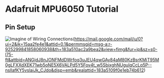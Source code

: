 # Adafruit MPU6050 Tutorial

## Pin Setup
![Imagine of Wiring Connections](https://mail.google.com/mail/u/0?ui=2&ik=15aa2fe4e1&attid=0.2&permmsgid=msg-a:r-925299841858060938&th=183a510ac2a9bea2&view=fimg&fur=ip&sz=s0-l75-ft&attbid=ANGjdJ8PnDEq5E5c1yxhtInq0_K3lhtF--mGOR4kXlxlj1WwS0HdKJD-eGhyPdpkV_A-NaS6TX2unroybrhw1XKACO1Jm14VLPaVLaEK6Mb_bkc17yqJQPTo8UXNAiE&disp=emb&realattid=183a510963c696170621)(https://mail.google.com/mail/u/0?ui=2&ik=15aa2fe4e1&attid=0.1&permmsgid=msg-a:r-925299841858060938&th=183a510ac2a9bea2&view=fimg&fur=ip&sz=s0-l75-ft&attbid=ANGjdJ8nJONFMdDWrfoq3uJEU4qwGAy84aM80KzBsrKMiT95M0gLFXXdXEK71wb5oNE5X6VALPd5Y5Fov4t_w5SbixghNUguIqCcLq5P--nsllafKY5vslaiJk_CJdo&disp=emb&realattid=183a5109f0e1eb74b612)
